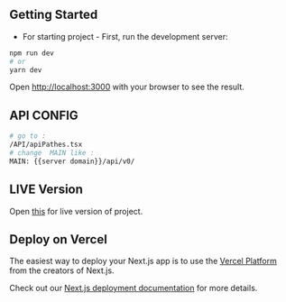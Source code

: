 ## Getting Started
- For starting project -
First, run the development server:

```bash
npm run dev
# or
yarn dev
```

Open [http://localhost:3000](http://localhost:3000) with your browser to see the result.

## API CONFIG 

```bash
# go to :
/API/apiPathes.tsx
# change  MAIN like :
MAIN: {{server domain}}/api/v0/
```
## LIVE Version

Open [this](https://wood-shop.vercel.app/) for live version of project.

## Deploy on Vercel

The easiest way to deploy your Next.js app is to use the [Vercel Platform](https://vercel.com/import?utm_medium=default-template&filter=next.js&utm_source=create-next-app&utm_campaign=create-next-app-readme) from the creators of Next.js.

Check out our [Next.js deployment documentation](https://nextjs.org/docs/deployment) for more details.